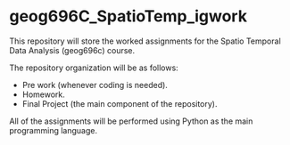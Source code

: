 # geog696C_SpatioTemp_igwork
This repository will store the worked assignments for the Spatio Temporal Data Analysis (geog696c) course. 

The repository organization will be as follows: 

- Pre work (whenever coding is needed).
- Homework.
- Final Project (the main component of the repository).

All of the assignments will be performed using Python as the main programming language. 


